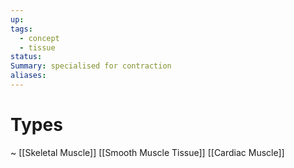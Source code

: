 ```yaml
---
up: 
tags:
  - concept
  - tissue
status: 
Summary: specialised for contraction
aliases:
---
```

# Types
~
[[Skeletal Muscle]]
[[Smooth Muscle Tissue]]
[[Cardiac Muscle]]
